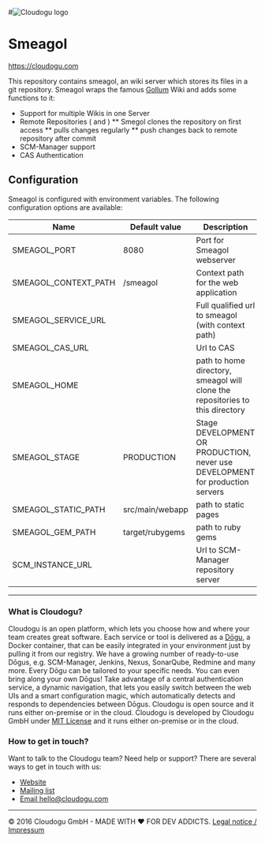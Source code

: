 #![Cloudogu logo](https://cloudogu.com/images/logo.png)
# Smeagol
https://cloudogu.com

This repository contains smeagol, an wiki server which stores its files in a git repository. Smeagol wraps the famous 
[Gollum](https://github.com/gollum/gollum) Wiki and adds some functions to it:

* Support for multiple Wikis in one Server
* Remote Repositories ( and )
** Smegol clones the repository on first access
** pulls changes regularly
** push changes back to remote repository after commit
* SCM-Manager support
* CAS Authentication

## Configuration

Smeagol is configured with environment variables. The following configuration options are available:

| Name | Default value | Description |
| ---- | ------------- |-------------|
| SMEAGOL_PORT | 8080 | Port for Smeagol webserver |
| SMEAGOL_CONTEXT_PATH | /smeagol | Context path for the web application |
| SMEAGOL_SERVICE_URL | | Full qualified url to smeagol (with context path) |
| SMEAGOL_CAS_URL | | Url to CAS |
| SMEAGOL_HOME | | path to home directory, smeagol will clone the repositories to this directory |
| SMEAGOL_STAGE | PRODUCTION | Stage DEVELOPMENT OR PRODUCTION, never use DEVELOPMENT for production servers |
| SMEAGOL_STATIC_PATH | src/main/webapp | path to static pages |
| SMEAGOL_GEM_PATH | target/rubygems | path to ruby gems |
| SCM_INSTANCE_URL | | Url to SCM-Manager repository server |

---
### What is Cloudogu?
Cloudogu is an open platform, which lets you choose how and where your team creates great software. Each service or tool is delivered as a [Dōgu](https://translate.google.com/?text=D%26%23x014d%3Bgu#ja/en/%E9%81%93%E5%85%B7), a Docker container, that can be easily integrated in your environment just by pulling it from our registry. We have a growing number of ready-to-use Dōgus, e.g. SCM-Manager, Jenkins, Nexus, SonarQube, Redmine and many more. Every Dōgu can be tailored to your specific needs. You can even bring along your own Dōgus! Take advantage of a central authentication service, a dynamic navigation, that lets you easily switch between the web UIs and a smart configuration magic, which automatically detects and responds to dependencies between Dōgus. Cloudogu is open source and it runs either on-premise or in the cloud. Cloudogu is developed by Cloudogu GmbH under [MIT License](https://cloudogu.com/license.html) and it runs either on-premise or in the cloud.

### How to get in touch?
Want to talk to the Cloudogu team? Need help or support? There are several ways to get in touch with us:

* [Website](https://cloudogu.com)
* [Mailing list](https://groups.google.com/forum/#!forum/cloudogu)
* [Email hello@cloudogu.com](mailto:hello@cloudogu.com)

---
&copy; 2016 Cloudogu GmbH - MADE WITH :heart: FOR DEV ADDICTS. [Legal notice / Impressum](https://cloudogu.com/imprint.html)
